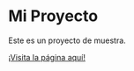 # Mi Proyecto
Este es un proyecto de muestra.

[¡Visita la página aquí!](https://[tu-nombre-de-usuario].github.io/[nombre-del-repositorio]/)
